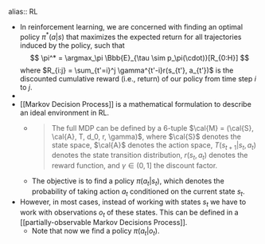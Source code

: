 alias:: RL

- In reinforcement learning, we are concerned with finding an optimal policy $\pi^*(a|s)$ that maximizes the expected return for all trajectories induced by the policy, such that
  $$
  \pi^* = \argmax_\pi \Bbb{E}_{\tau \sim p_\pi(\cdot)}[R_{0:H}]
  $$
  where $R_{i:j} = \sum_{t'=i}^j \gamma^{t'-i}r(s_{t'}, a_{t'})$ is the discounted cumulative reward (i.e., return) of our policy from time step $i$ to $j$.
-
- [[Markov Decision Process]] is a mathematical formulation to describe an ideal environment in RL.
	- > The full MDP can be defined by a 6-tuple $\cal{M} = (\cal{S}, \cal{A}, T, d_0, r, \gamma)$, where $\cal{S}$ denotes the state space, $\cal{A}$ denotes the action space, $T(s_{t+1} | s_t, a_t)$ denotes the state transition distribution, $r(s_t, a_t)$ denotes the reward function, and $\gamma \in (0,1]$ the discount factor.
	- The objective is to find a policy $\pi(a_t | s_t)$, which denotes the probability of taking action $a_t$ conditioned on the current state $s_t$.
- However, in most cases, instead of working with states $s_t$ we have to work with observations $o_t$ of these states. This can be defined in a [[partially-observable Markov Decisions Process]].
	- Note that now we find a policy $\pi(a_t | o_t)$.